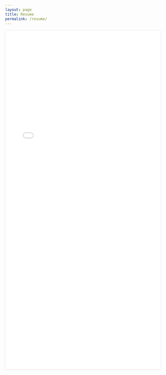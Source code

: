 ```yaml
---
layout: page
title: Resume
permalink: /resume/
---
```


<style>
.resume-pdf {
  width: 100%;
  height: 1100px;
  border: 1px solid #e8e8e8;
  border-radius: 4px;
  box-shadow: 0 2px 4px rgba(0, 0, 0, 0.05);
}

.desktop-view { display: block; }
.mobile-view { display: none; }

@media (max-width: 768px) {
  .desktop-view { display: none; }
  .mobile-view { display: block; }
}

.download-btn {
  display: inline-block;
  padding: 12px 24px;
  background-color: #2a7ae4;
  color: white;
  text-decoration: none;
  border-radius: 6px;
  font-weight: 500;
  transition: background-color 0.2s;
}

.download-btn:hover {
  background-color: #1967d2;
}
</style>

<div class="desktop-view">
  <iframe class="resume-pdf"
          src="{{ '/assets/documents/resume.pdf' | relative_url }}" 
          title="Arunabh Ghosh Resume">
  </iframe>
</div>

<div class="mobile-view" style="text-align: center; padding: 3rem 1rem;">
  <h2>Resume</h2>
  <p>View my professional experience, skills, and achievements.</p>
  <a href="{{ '/assets/documents/resume.pdf' | relative_url }}" 
     class="download-btn"
     download="Arunabh_Ghosh_Resume.pdf">
    Download Resume (PDF)
  </a>
</div>
